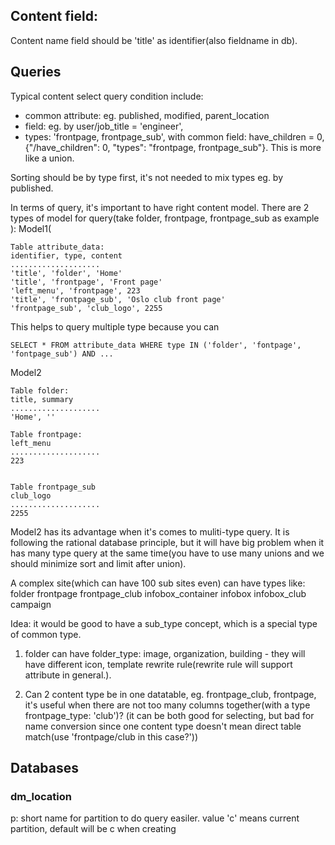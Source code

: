 Content field:
-----------
Content name field should be 'title' as identifier(also fieldname in db).

Queries
---------
Typical content select query condition include:
  - common attribute: eg. published, modified, parent_location
  - field: eg. by user/job_title = 'engineer',
  - types: 'frontpage, frontpage_sub', with common field: have_children = 0, {"/have_children": 0, "types": "frontpage, frontpage_sub"}. This is more like a union.

Sorting should be by type first, it's not needed to mix types eg. by published.


In terms of query, it's important to have right content model. There are 2 types of model for query(take folder, frontpage, frontpage_sub as example ):
Model1(
```
Table attribute_data:
identifier, type, content
....................
'title', 'folder', 'Home'
'title', 'frontpage', 'Front page'
'left_menu', 'frontpage', 223
'title', 'frontpage_sub', 'Oslo club front page'
'frontpage_sub', 'club_logo', 2255
```

This helps to query multiple type because you can

```
SELECT * FROM attribute_data WHERE type IN ('folder', 'fontpage', 'fontpage_sub') AND ...
```

Model2
```
Table folder:
title, summary
....................
'Home', ''

Table frontpage:
left_menu
....................
223


Table frontpage_sub
club_logo
....................
2255

```
Model2 has its advantage when it's comes to muliti-type query. It is following the rational database principle, but it will have big problem when it has many type query at the same time(you have to use many unions and we should minimize sort and limit after union).

A complex site(which can have 100 sub sites even) can have types like:
folder
frontpage
frontpage_club
infobox_container
infobox
infobox_club
campaign

Idea: it would be good to have a sub_type concept, which is a special type of common type.
1) folder can have folder_type: image, organization, building - they will have different icon, template rewrite rule(rewrite rule will support attribute in general.).

2) Can 2 content type be in one datatable, eg. frontpage_club, frontpage, it's useful when there are not too many columns together(with a type frontpage_type: 'club')? (it can be both good for selecting, but bad for name conversion since one content type doesn't mean direct table match(use 'frontpage/club in this case?'))


Databases
----------
### dm_location
p: short name for partition to do query easiler. value 'c' means current partition, default will be c when creating
